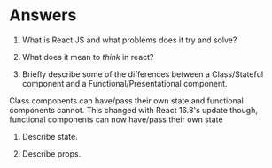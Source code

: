 # Answers

1.  What is React JS and what problems does it try and solve?

1.  What does it mean to _think_ in react?

1.  Briefly describe some of the differences between a Class/Stateful component and a Functional/Presentational component.

Class components can have/pass their own state and functional components cannot. This changed with React 16.8's update though, functional components can now have/pass their own state

1.  Describe state.

1.  Describe props.
